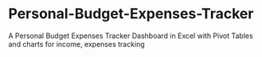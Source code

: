 # Personal-Budget-Expenses-Tracker
A Personal Budget Expenses Tracker Dashboard in Excel with Pivot Tables and charts for income, expenses tracking 




